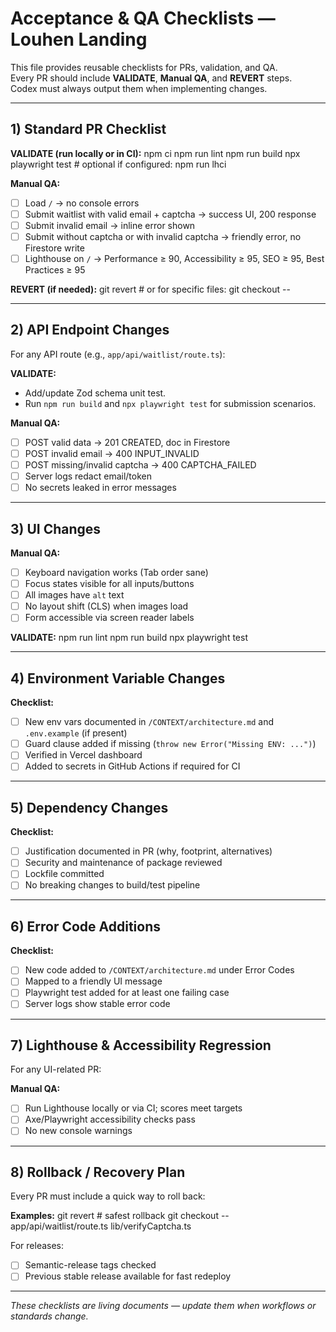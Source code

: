 # Acceptance & QA Checklists — Louhen Landing

This file provides reusable checklists for PRs, validation, and QA.  
Every PR should include **VALIDATE**, **Manual QA**, and **REVERT** steps.  
Codex must always output them when implementing changes.

---

## 1) Standard PR Checklist

**VALIDATE (run locally or in CI):**
    npm ci
    npm run lint
    npm run build
    npx playwright test
    # optional if configured:
    npm run lhci

**Manual QA:**
- [ ] Load `/` → no console errors
- [ ] Submit waitlist with valid email + captcha → success UI, 200 response
- [ ] Submit invalid email → inline error shown
- [ ] Submit without captcha or with invalid captcha → friendly error, no Firestore write
- [ ] Lighthouse on `/` → Performance ≥ 90, Accessibility ≥ 95, SEO ≥ 95, Best Practices ≥ 95

**REVERT (if needed):**
    git revert <commit>
    # or for specific files:
    git checkout -- <path>

---

## 2) API Endpoint Changes

For any API route (e.g., `app/api/waitlist/route.ts`):

**VALIDATE:**
- Add/update Zod schema unit test.
- Run `npm run build` and `npx playwright test` for submission scenarios.

**Manual QA:**
- [ ] POST valid data → 201 CREATED, doc in Firestore
- [ ] POST invalid email → 400 INPUT_INVALID
- [ ] POST missing/invalid captcha → 400 CAPTCHA_FAILED
- [ ] Server logs redact email/token
- [ ] No secrets leaked in error messages

---

## 3) UI Changes

**Manual QA:**
- [ ] Keyboard navigation works (Tab order sane)
- [ ] Focus states visible for all inputs/buttons
- [ ] All images have `alt` text
- [ ] No layout shift (CLS) when images load
- [ ] Form accessible via screen reader labels

**VALIDATE:**
    npm run lint
    npm run build
    npx playwright test

---

## 4) Environment Variable Changes

**Checklist:**
- [ ] New env vars documented in `/CONTEXT/architecture.md` and `.env.example` (if present)
- [ ] Guard clause added if missing (`throw new Error("Missing ENV: ...")`)
- [ ] Verified in Vercel dashboard
- [ ] Added to secrets in GitHub Actions if required for CI

---

## 5) Dependency Changes

**Checklist:**
- [ ] Justification documented in PR (why, footprint, alternatives)
- [ ] Security and maintenance of package reviewed
- [ ] Lockfile committed
- [ ] No breaking changes to build/test pipeline

---

## 6) Error Code Additions

**Checklist:**
- [ ] New code added to `/CONTEXT/architecture.md` under Error Codes
- [ ] Mapped to a friendly UI message
- [ ] Playwright test added for at least one failing case
- [ ] Server logs show stable error code

---

## 7) Lighthouse & Accessibility Regression

For any UI-related PR:

**Manual QA:**
- [ ] Run Lighthouse locally or via CI; scores meet targets
- [ ] Axe/Playwright accessibility checks pass
- [ ] No new console warnings

---

## 8) Rollback / Recovery Plan

Every PR must include a quick way to roll back:

**Examples:**
    git revert <commit>  # safest rollback
    git checkout -- app/api/waitlist/route.ts lib/verifyCaptcha.ts

For releases:
- [ ] Semantic-release tags checked
- [ ] Previous stable release available for fast redeploy

---

*These checklists are living documents — update them when workflows or standards change.*